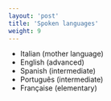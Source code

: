 ```yaml
---
layout: 'post'
title: 'Spoken languages'
weight: 9
---
```


* Italian (mother language)
* English (advanced)
* Spanish (intermediate)
* Português (intermediate)
* Française (elementary)
